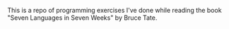 This is a repo of programming exercises I've done while reading the book "Seven Languages in Seven Weeks" by Bruce Tate.

